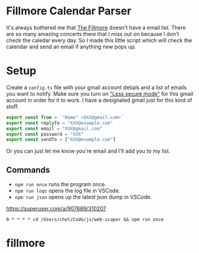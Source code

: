 # Fillmore Calendar Parser

It's always bothered me that [The Fillmore](http://thefillmore.com/calendar/) doesn't have a email list. There are so many amazing concerts there that I miss out on because I don't check the caledar every day. So I made this little script which will check the calendar and send an email if anything new pops up.

# Setup

Create a `config.ts` file with your gmail account detials and a list of emails you want to notify. Make sure you turn on ["Less secure mode"](https://support.google.com/accounts/answer/6010255?hl=en) for this gmail account in order for it to work. I have a designated gmail just for this kind of stuff.

```ts
export const from = `"Name" <XXX@gmail.com>`
export const replyTo = "XXX@example.com"
export const email = "XXX@gmail.com"
export const password = "XXX"
export const sendTo = ["XXX@example.com"]
```

Or you can just let me know you're email and I'll add you to my list.

## Commands

- `npm run once` runs the program once.
- `npm run logs` opens the log file in VSCode.
- `npm run json` opens up the latest json dump in VSCode.

https://superuser.com/a/907889/310207

```
0 * * * * cd /Users/chet/Code/js/web-scaper && npm run once
```

# fillmore
